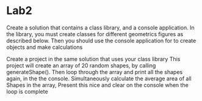 # Lab2
Create a solution that contains a class library,
and a console application. In the library, you must create classes for different geometrics
figures as described below. Then you should use the console application for
to create objects and make calculations

Create a project in the same solution that uses your class library
This project will create an array of 20 random shapes, by calling
generateShape(). Then loop through the array and print all the shapes again, in the the console.
Simultaneously calculate the average area of all Shapes in the array,
Present this nice and clear on the console when the loop is complete

